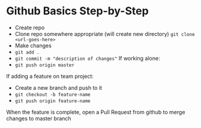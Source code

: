# Github Basics Step-by-Step

- Create repo
- Clone repo somewhere appropriate (will create new directory) 
    `git clone <url-goes-here>`
- Make changes
- `git add .`
- `git commit -m "description of changes"`
If working alone:
- `git push origin master`

If adding a feature on team project:

- Create a new branch and push to it 
- `git checkout -b feature-name`
- `git push origin feature-name`

When the feature is complete, open a Pull Request from github to merge changes to master branch